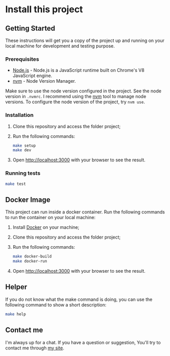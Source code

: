 # Install this project

## Getting Started

These instructions will get you a copy of the project up and running on your local machine for development and testing purpose.

### Prerequisites

- [Node.js](https://nodejs.org) - Node.js is a JavaScript runtime built on Chrome's V8 JavaScript engine.
- [nvm](https://github.com/nvm-sh/nvm) - Node Version Manager.

Make sure to use the node version configured in the project. See the node version in `.nvmrc`.
I recommend using the [nvm](https://github.com/nvm-sh/nvm) tool to manage node versions.
To configure the node version of the project, try `nvm use`.

### Installation

1. Clone this repository and access the folder project;

2. Run the following commands:

    ```bash
    make setup
    make dev
    ```

3. Open [http://localhost:3000](http://localhost:3000) with your browser to see the result.

### Running tests

```bash
make test
```

## Docker Image

This project can run inside a docker container. Run the following commands to run the container on your local machine:

1. Install [Docker](https://docs.docker.com/get-docker/) on your machine;

2. Clone this repository and access the folder project;

3. Run the following commands:

    ```bash
    make docker-build
    make docker-run
    ```

4. Open [http://localhost:3000](http://localhost:3000) with your browser to see the result.

## Helper

If you do not know what the make command is doing, you can use the following command to show a short description:

```bash
make help
```

## Contact me

I'm always up for a chat. If you have a question or suggestion, You'll try to contact me through [my site](https://yasminteles.com).
